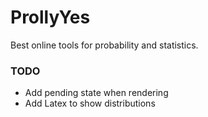 # ProllyYes

Best online tools for probability and statistics.

### TODO
- Add pending state when rendering
- Add Latex to show distributions